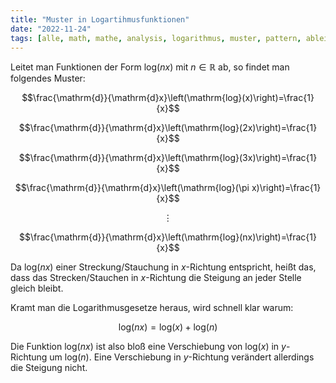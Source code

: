 ```yaml
---
title: "Muster in Logartihmusfunktionen"
date: "2022-11-24"
tags: [alle, math, mathe, analysis, logarithmus, muster, pattern, ableitung, derivative, streckung, stauchung, verschiebung]
---
```


Leitet man Funktionen der Form $\mathrm{log}(nx)$ mit $n \in \mathbb{R}$ ab, so findet man folgendes Muster:

$$\frac{\mathrm{d}}{\mathrm{d}x}\left(\mathrm{log}(x)\right)=\frac{1}{x}$$ 

$$\frac{\mathrm{d}}{\mathrm{d}x}\left(\mathrm{log}(2x)\right)=\frac{1}{x}$$ 

$$\frac{\mathrm{d}}{\mathrm{d}x}\left(\mathrm{log}(3x)\right)=\frac{1}{x}$$  

$$\frac{\mathrm{d}}{\mathrm{d}x}\left(\mathrm{log}(\pi x)\right)=\frac{1}{x}$$  

$$\vdots $$

$$\frac{\mathrm{d}}{\mathrm{d}x}\left(\mathrm{log}(nx)\right)=\frac{1}{x}$$  

Da $\mathrm{log}(nx)$ einer Streckung/Stauchung in $x$-Richtung entspricht, heißt das, dass das Strecken/Stauchen in $x$-Richtung die Steigung an jeder Stelle gleich bleibt.

Kramt man die Logarithmusgesetze heraus, wird schnell klar warum:

$$\mathrm{log}(nx)=\mathrm{log}(x)+\mathrm{log}(n)$$

Die Funktion $\mathrm{log}(nx)$ ist also bloß eine Verschiebung von $\mathrm{log}(x)$ in $y$-Richtung um $\mathrm{log}(n)$. Eine Verschiebung in $y$-Richtung verändert allerdings die Steigung nicht.


